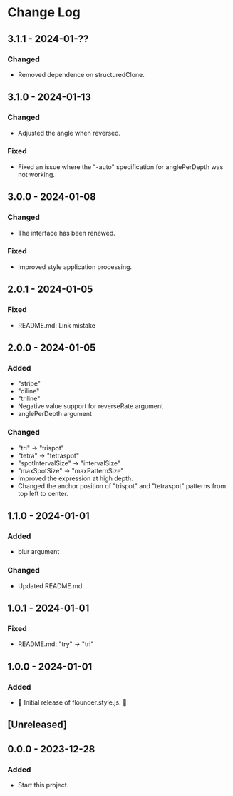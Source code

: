 # Change Log

## 3.1.1 - 2024-01-??

### Changed

- Removed dependence on structuredClone.

## 3.1.0 - 2024-01-13

### Changed

- Adjusted the angle when reversed.

### Fixed

- Fixed an issue where the "-auto" specification for anglePerDepth was not working.

## 3.0.0 - 2024-01-08

### Changed

- The interface has been renewed.

### Fixed

- Improved style application processing.

## 2.0.1 - 2024-01-05

### Fixed

- README.md: Link mistake

## 2.0.0 - 2024-01-05

### Added

- "stripe"
- "diline"
- "triline"
- Negative value support for reverseRate argument
- anglePerDepth argument

### Changed

- "tri" -> "trispot"
- "tetra" -> "tetraspot"
- "spotIntervalSize" -> "intervalSize"
- "maxSpotSize" -> "maxPatternSize"
- Improved the expression at high depth.
- Changed the anchor position of "trispot" and "tetraspot" patterns from top left to center.

## 1.1.0 - 2024-01-01

### Added

- blur argument

### Changed

- Updated README.md

## 1.0.1 - 2024-01-01

### Fixed

- README.md: "try" -> "tri"

## 1.0.0 - 2024-01-01

### Added

- 🎊 Initial release of flounder.style.js. 🎉

## [Unreleased]

## 0.0.0 - 2023-12-28

### Added

- Start this project.
